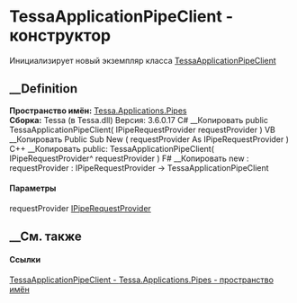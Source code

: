 # TessaApplicationPipeClient - конструктор
Инициализирует новый экземпляр класса
[TessaApplicationPipeClient](T_Tessa_Applications_Pipes_TessaApplicationPipeClient.htm)
##  __Definition
 **Пространство имён:**
[Tessa.Applications.Pipes](N_Tessa_Applications_Pipes.htm)  
 **Сборка:** Tessa (в Tessa.dll) Версия: 3.6.0.17
C# __Копировать
     public TessaApplicationPipeClient(
    	IPipeRequestProvider requestProvider
    )
VB __Копировать
     Public Sub New ( 
    	requestProvider As IPipeRequestProvider
    )
C++ __Копировать
     public:
    TessaApplicationPipeClient(
    	IPipeRequestProvider^ requestProvider
    )
F# __Копировать
     new : 
            requestProvider : IPipeRequestProvider -> TessaApplicationPipeClient
#### Параметры
requestProvider
[IPipeRequestProvider](T_Tessa_Platform_Pipes_IPipeRequestProvider.htm)
## __См. также
#### Ссылки
[TessaApplicationPipeClient -
](T_Tessa_Applications_Pipes_TessaApplicationPipeClient.htm)
[Tessa.Applications.Pipes - пространство имён](N_Tessa_Applications_Pipes.htm)
